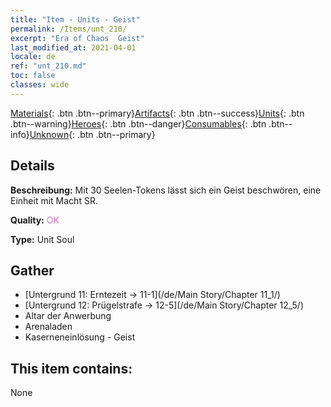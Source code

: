 ```yaml
---
title: "Item - Units - Geist"
permalink: /Items/unt_210/
excerpt: "Era of Chaos  Geist"
last_modified_at: 2021-04-01
locale: de
ref: "unt_210.md"
toc: false
classes: wide
---
```

 [Materials](/de/Items/){: .btn .btn--primary}[Artifacts](/de/Items/Artifacts/){: .btn .btn--success}[Units](/de/Items/Units/){: .btn .btn--warning}[Heroes](/de/Items/Heroes/){: .btn .btn--danger}[Consumables](/de/Items/Consumables/){: .btn .btn--info}[Unknown](/de/Items/Unknown/){: .btn .btn--primary}

## Details
 **Beschreibung:** Mit 30 Seelen-Tokens lässt sich ein Geist beschwören, eine Einheit mit Macht SR.

 **Quality:** <span style="color: #DA70D6">OK</span>

 **Type:** Unit Soul

## Gather

*    [Untergrund 11: Erntezeit -> 11-1](/de/Main Story/Chapter 11_1/) 
*    [Untergrund 12: Prügelstrafe -> 12-5](/de/Main Story/Chapter 12_5/) 
*    Altar der Anwerbung 
*    Arenaladen 
*    Kaserneneinlösung - Geist 

## This item contains:

  None

